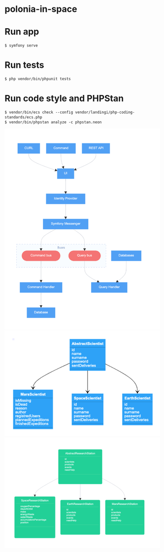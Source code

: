 # polonia-in-space

# Run app
```
$ symfony serve
```
# Run tests
```
$ php vendor/bin/phpunit tests
```
# Run code style and PHPStan
```
$ vendor/bin/ecs check --config vendor/landingi/php-coding-standards/ecs.php
$ vendor/bin/phpstan analyze -c phpstan.neon
```
![Screenshot](assets/appinfrastructure.png)
![Screenshot](assets/scientists.png)
![Screenshot](assets/researchstations.png)
